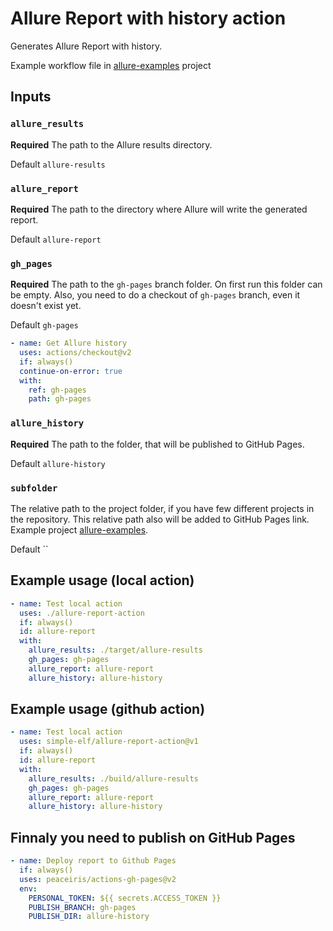 # Allure Report with history action

Generates Allure Report with history.

Example workflow file in [allure-examples](https://github.com/simple-elf/allure-examples/blob/master/.github/workflows/maven-junit5.yml) project

## Inputs

### `allure_results`

**Required** The path to the Allure results directory. 

Default `allure-results`

### `allure_report`

**Required** The path to the directory where Allure will write the generated report. 

Default `allure-report`

### `gh_pages`

**Required** The path to the `gh-pages` branch folder. On first run this folder can be empty.
Also, you need to do a checkout of `gh-pages` branch, even it doesn't exist yet.

Default `gh-pages`

```yaml
- name: Get Allure history
  uses: actions/checkout@v2
  if: always()
  continue-on-error: true
  with:
    ref: gh-pages
    path: gh-pages
```

### `allure_history`

**Required** The path to the folder, that will be published to GitHub Pages.

Default `allure-history`

### `subfolder`

The relative path to the project folder, if you have few different projects in the repository. 
This relative path also will be added to GitHub Pages link. Example project [allure-examples](https://github.com/simple-elf/allure-examples).

Default ``

## Example usage (local action)

```yaml
- name: Test local action
  uses: ./allure-report-action
  if: always()
  id: allure-report
  with:
    allure_results: ./target/allure-results
    gh_pages: gh-pages
    allure_report: allure-report
    allure_history: allure-history
```

## Example usage (github action)

```yaml
- name: Test local action
  uses: simple-elf/allure-report-action@v1
  if: always()
  id: allure-report
  with:
    allure_results: ./build/allure-results
    gh_pages: gh-pages
    allure_report: allure-report
    allure_history: allure-history
```

## Finnaly you need to publish on GitHub Pages

```yaml
- name: Deploy report to Github Pages
  if: always()
  uses: peaceiris/actions-gh-pages@v2
  env:
    PERSONAL_TOKEN: ${{ secrets.ACCESS_TOKEN }}
    PUBLISH_BRANCH: gh-pages
    PUBLISH_DIR: allure-history
```